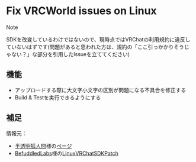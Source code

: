 # Fix VRCWorld issues on Linux

> [!NOTE]
> SDKを改変しているわけではないので、現時点ではVRChatの利用規約に違反していないはずです(問題があると思われた方は、規約の「ここ引っかかりそうじゃない？」な部分を引用したIssueを立ててください)

## 機能

- アップロードする際に大文字小文字の区別が問題になる不具合を修正する
- Build & Testを実行できるようにする

## 補足

情報元：

- [半透明狐人間](https://x.com/tlfoxhuman)様の[ページ](https://blog.tlfoxhuman.net/2023/12/26/how-to-upgrade-to-unity2022-on-linux/)
- [BefuddledLabs](https://github.com/BefuddledLabs)様の[LinuxVRChatSDKPatch](https://github.com/BefuddledLabs/LinuxVRChatSDKPatch)
